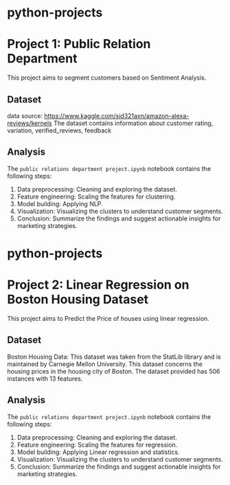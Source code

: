 # python-projects
# Project 1: Public Relation Department

This project aims to segment customers based on Sentiment Analysis.

## Dataset
data source: https://www.kaggle.com/sid321axn/amazon-alexa-reviews/kernels
The dataset contains information about customer rating, variation, verified_reviews, feedback

## Analysis
The `public relations department project.ipynb` notebook contains the following steps:
1. Data preprocessing: Cleaning and exploring the dataset.
2. Feature engineering: Scaling the features for clustering.
3. Model building: Applying NLP.
4. Visualization: Visualizing the clusters to understand customer segments.
5. Conclusion: Summarize the findings and suggest actionable insights for marketing strategies.

# python-projects
# Project 2: Linear Regression on Boston Housing Dataset

This project aims to Predict the Price of houses using linear regression.

## Dataset
Boston Housing Data: This dataset was taken from the StatLib library and is maintained by Carnegie Mellon University. This dataset concerns the housing prices in the housing city of Boston. The dataset provided has 506 instances with 13 features.

## Analysis
The `public relations department project.ipynb` notebook contains the following steps:
1. Data preprocessing: Cleaning and exploring the dataset.
2. Feature engineering: Scaling the features for regression.
3. Model building: Applying Linear regression and statistics.
4. Visualization: Visualizing the clusters to understand customer segments.
5. Conclusion: Summarize the findings and suggest actionable insights for marketing strategies.

